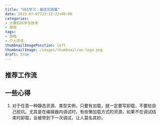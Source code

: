 ```yaml
---
title: "UE5学习：最佳实践篇"
date: 2023-07-07T23:12:22+08:00
categories:
- 计算机科学与技术
- 游戏
tags:
- 游戏
- 个人项目
thumbnailImagePosition: left
thumbnailImage: /images/thumbnail/ue-logo.png
draft: true
---
```


<!--more-->
## 推荐工作流
## 一些心得
1. 对于任意一种静态资源、类型实例，只要有加载，就一定要写卸载，不要给自己挖坑。尤其是在编辑器内调试时，有些懒加载方式的资源，如果不在调试结束时卸载，会被带到下一次调试，让人莫名其妙。